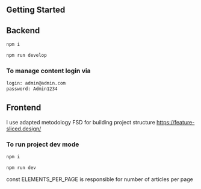 ## Getting Started

## Backend

```bash
npm i
```

```bash
npm run develop
```

### To manage content login via
```bash
login: admin@admin.com
password: Admin1234
```

## Frontend

I use adapted metodology FSD for building project structure
https://feature-sliced.design/

### To run project dev mode

```bash
npm i
```

```bash
npm run dev
```
const ELEMENTS_PER_PAGE is responsible for number of articles per page
